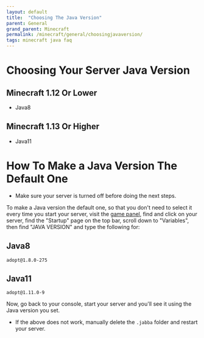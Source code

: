 ```yaml
---
layout: default
title:  "Choosing The Java Version"
parent: General
grand_parent: Minecraft
permalink: /minecraft/general/choosingjavaversion/
tags: minecraft java faq
---
```


# Choosing Your Server Java Version

## Minecraft 1.12 Or Lower

* Java8

## Minecraft 1.13 Or Higher

* Java11

# How To Make a Java Version The Default One

* Make sure your server is turned off before doing the next steps.

To make a Java version the default one, so that you don't need to select it every time you start your server, visit the [game panel](https://panel.falixnodes.net/), find and click on your server, find the "Startup" page on the top bar, scroll down to "Variables", then find "JAVA VERSION" and type the following for:

## Java8


`adopt@1.8.0-275`

## Java11


`adopt@1.11.0-9`


Now, go back to your console, start your server and you'll see it using the Java version you set.


* If the above does not work, manually delete the `.jabba` folder and restart your server.
